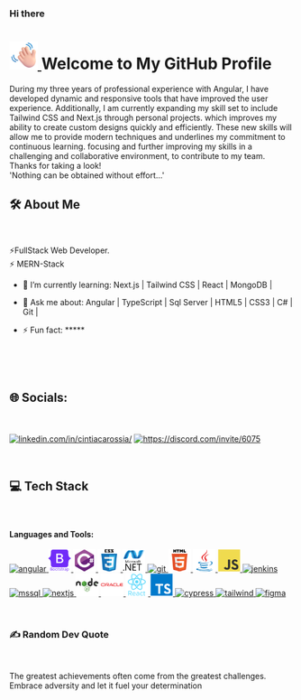 ### Hi there 

<div class="markdown-heading" dir="auto"><h1 class="heading-element" dir="auto">
       <a target="_blank" rel="noopener noreferrer" href="https://github.com/daphne2020/daphne2020/blob/main/assets/hi.png">
       <img src="https://github.com/daphne2020/daphne2020/blob/main/assets/hi.png" alt="Waving Hand Light Skin Tone" width="50" height="50" style="max-width: 100%;">
       </a> 
       Welcome to My GitHub Profile</h1>
       <a id="user-content--welcome-to-my-github-profile" class="anchor" aria-label="Permalink:  Welcome to My GitHub Profile!" href="#-welcome-to-my-github-profile"></a>
</div>

<p dir="auto">
       During my three years of professional experience with Angular, I have developed dynamic and responsive tools that have improved the user experience.
Additionally, I am currently expanding my skill set to include Tailwind CSS and Next.js through personal projects. 
 which improves my ability to create custom designs quickly and efficiently. These new skills will allow me to provide modern techniques 
and underlines my commitment to continuous learning.
focusing and further improving my skills in a challenging and collaborative environment, to contribute to my team.
       <br>
Thanks for taking a look!
       <br>
'Nothing can be obtained without effort...' </p>

<div class="markdown-heading" dir="auto">
       <h2 class="heading-element" dir="auto">🛠️ About Me </h2>
       <a id="user-content-️-about" class="anchor" aria-label="Permalink: 🛠️ About Me" href="#️-about">
       <svg class="octicon octicon-link" viewBox="0 0 16 16" version="1.1" width="16" height="16" aria-hidden="true"></svg>
       </a>
</div>


<div align="center"> 
       <p align="left">
       ⚡FullStack Web Developer.<br>⚡ MERN-Stack
      </p>  
</div>


<div class="markdown-heading" dir="auto"> 
       
- 🌱 I’m currently learning: Next.js | Tailwind CSS | React | MongoDB |
       
- 💬 Ask me about: Angular | TypeScript | Sql Server | HTML5 | CSS3 | C# | Git |
  
- ⚡ Fun fact: *****
  
  <svg class="octicon octicon-link" viewBox="0 0 16 16" version="1.1" width="16" height="16" aria-hidden="true"></svg></a></div>



<br>

<div class="markdown-heading" dir="auto"><h2 class="heading-element" dir="auto">🌐 Socials:</h2>
  <a id="user-content--socials" class="anchor" aria-label="Permalink: 🌐 Socials:" href="#-socials">
    <svg class="octicon octicon-link" viewBox="0 0 16 16" version="1.1" width="16" height="16" aria-hidden="true">
      <p align="left">
        <a href="https://www.linkedin.com/in/cintiacarossia/" target="blank">
          <img align="center" 
            src="https://raw.githubusercontent.com/rahuldkjain/github-profile-readme-generator/master/src/images/icons/Social/linked-in-alt.svg"       
            alt="linkedin.com/in/cintiacarossia/" height="30" width="40" /></a>
        <a href="https://discord.gg/https://discord.com/invite/6075" target="blank">
          <img align="center"  
            src="https://raw.githubusercontent.com/rahuldkjain/github-profile-readme-generator/master/src/images/icons/Social/discord.svg" 
            alt="https://discord.com/invite/6075" height="30" width="40" /></a>
      </p> 
  </svg>
  </a>
</div>







<br>




<div class="markdown-heading" dir="auto"><h2 class="heading-element" dir="auto">💻 Tech Stack</h2><svg class="octicon octicon-link" viewBox="0 0 16 16" version="1.1" width="16" height="16" aria-hidden="true"></svg></a>
<h4 align="left">Languages and Tools:</h4></div>




<p align="left" background-color= "red"> <a href="https://angular.io" target="_blank" rel="noreferrer"> <img src="https://angular.io/assets/images/logos/angular/angular.svg" alt="angular" width="40" height="40"/> </a> <a href="https://getbootstrap.com" target="_blank" rel="noreferrer"> <img src="https://raw.githubusercontent.com/devicons/devicon/master/icons/bootstrap/bootstrap-plain-wordmark.svg" alt="bootstrap" width="40" height="40"/> </a> <a href="https://www.w3schools.com/cs/" target="_blank" rel="noreferrer"> <img src="https://raw.githubusercontent.com/devicons/devicon/master/icons/csharp/csharp-original.svg" alt="csharp" width="40" height="40"/> </a> <a href="https://www.w3schools.com/css/" target="_blank" rel="noreferrer"> <img src="https://raw.githubusercontent.com/devicons/devicon/master/icons/css3/css3-original-wordmark.svg" alt="css3" width="40" height="40"/> </a> <a href="https://dotnet.microsoft.com/" target="_blank" rel="noreferrer"> <img src="https://raw.githubusercontent.com/devicons/devicon/master/icons/dot-net/dot-net-original-wordmark.svg" alt="dotnet" width="40" height="40"/> </a> <a href="https://git-scm.com/" target="_blank" rel="noreferrer"> <img src="https://www.vectorlogo.zone/logos/git-scm/git-scm-icon.svg" alt="git" width="40" height="40"/> </a> <a href="https://www.w3.org/html/" target="_blank" rel="noreferrer"> <img src="https://raw.githubusercontent.com/devicons/devicon/master/icons/html5/html5-original-wordmark.svg" alt="html5" width="40" height="40"/> </a> <a href="https://www.java.com" target="_blank" rel="noreferrer"> <img src="https://raw.githubusercontent.com/devicons/devicon/master/icons/java/java-original.svg" alt="java" width="40" height="40"/> </a> <a href="https://developer.mozilla.org/en-US/docs/Web/JavaScript" target="_blank" rel="noreferrer"> <img src="https://raw.githubusercontent.com/devicons/devicon/master/icons/javascript/javascript-original.svg" alt="javascript" width="40" height="40"/> </a> <a href="https://www.jenkins.io" target="_blank" rel="noreferrer"> <img src="https://www.vectorlogo.zone/logos/jenkins/jenkins-icon.svg" alt="jenkins" width="40" height="40"/> </a> <a href="https://www.microsoft.com/en-us/sql-server" target="_blank" rel="noreferrer"> <img src="https://www.svgrepo.com/show/303229/microsoft-sql-server-logo.svg" alt="mssql" width="40" height="40"/> </a> <a href="https://nextjs.org/" target="_blank" rel="noreferrer"> <img src="https://cdn.worldvectorlogo.com/logos/nextjs-2.svg" alt="nextjs" width="40" height="40"/> </a> <a href="https://nodejs.org" target="_blank" rel="noreferrer"> <img src="https://raw.githubusercontent.com/devicons/devicon/master/icons/nodejs/nodejs-original-wordmark.svg" alt="nodejs" width="40" height="40"/> </a> <a href="https://www.oracle.com/" target="_blank" rel="noreferrer"> <img src="https://raw.githubusercontent.com/devicons/devicon/master/icons/oracle/oracle-original.svg" alt="oracle" width="40" height="40"/> </a> <a href="https://reactjs.org/" target="_blank" rel="noreferrer"> <img src="https://raw.githubusercontent.com/devicons/devicon/master/icons/react/react-original-wordmark.svg" alt="react" width="40" height="40"/> </a> <a href="https://www.typescriptlang.org/" target="_blank" rel="noreferrer"> <img src="https://raw.githubusercontent.com/devicons/devicon/master/icons/typescript/typescript-original.svg" alt="typescript" width="40" height="40"/> </a><a href="https://www.cypress.io" target="_blank" rel="noreferrer"> <img src="https://raw.githubusercontent.com/simple-icons/simple-icons/6e46ec1fc23b60c8fd0d2f2ff46db82e16dbd75f/icons/cypress.svg" alt="cypress" width="40" height="40"/> </a><a href="https://tailwindcss.com/" target="_blank" rel="noreferrer"> <img src="https://www.vectorlogo.zone/logos/tailwindcss/tailwindcss-icon.svg" alt="tailwind" width="40" height="40"/> </a><a href="https://www.figma.com/" target="_blank" rel="noreferrer"> <img src="https://www.vectorlogo.zone/logos/figma/figma-icon.svg" alt="figma" width="40" height="40"/> </a> </p>



<br>

<div class="markdown-heading" dir="auto"><h3 class="heading-element" dir="auto">✍️ Random Dev Quote</h3><svg class="octicon octicon-link" viewBox="0 0 16 16" version="1.1" width="16" height="16" aria-hidden="true"></svg></div>


<p dir="auto">
The greatest achievements often come from the greatest challenges. Embrace adversity and let it fuel your determination
</p>









<!--
**daphne2020/daphne2020** is a ✨ _special_ ✨ repository because its `README.md` (this file) appears on your GitHub profile.

Here are some ideas to get you started:

- 🔭 I’m currently working on ...
- 🌱 I’m currently learning ...
- 👯 I’m looking to collaborate on ...
- 🤔 I’m looking for help with ...
- 💬 Ask me about ...
- 📫 How to reach me: ...
- 😄 Pronouns: ...
- ⚡ Fun fact: ...
-->
